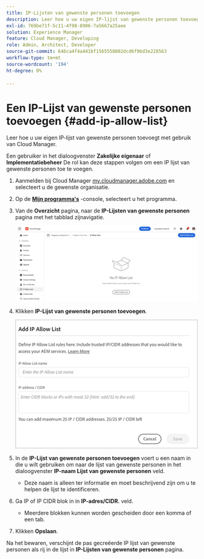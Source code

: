 ```yaml
---
title: IP-Lijsten van gewenste personen toevoegen
description: Leer hoe u uw eigen IP-lijst van gewenste personen toevoegt met gebruik van Cloud Manager.
exl-id: 769be71f-5c11-4f98-8906-7a5667a25aee
solution: Experience Manager
feature: Cloud Manager, Developing
role: Admin, Architect, Developer
source-git-commit: 646ca4f4a441bf1565558002dcd6f96d3e228563
workflow-type: tm+mt
source-wordcount: '194'
ht-degree: 0%

---
```



# Een IP-Lijst van gewenste personen toevoegen {#add-ip-allow-list}

Leer hoe u uw eigen IP-lijst van gewenste personen toevoegt met gebruik van Cloud Manager.

Een gebruiker in het dialoogvenster **Zakelijke eigenaar** of **Implementatiebeheer** De rol kan deze stappen volgen om een IP lijst van gewenste personen toe te voegen.

1. Aanmelden bij Cloud Manager [my.cloudmanager.adobe.com](https://my.cloudmanager.adobe.com/) en selecteert u de gewenste organisatie.

1. Op de **[Mijn programma&#39;s](/help/implementing/cloud-manager/navigation.md#my-programs)** -console, selecteert u het programma.

1. Van de **Overzicht** pagina, naar de **IP-Lijsten van gewenste personen** pagina met het tabblad zijnavigatie.

   ![IP-lijsten van gewenste personen, optie in het zijpaneel](/help/implementing/cloud-manager/assets/ip-allow-list/ip-allow-list-create.png)

1. Klikken **IP-Lijst van gewenste personen toevoegen**.

   ![Het dialoogvenster IP-Lijst van gewenste personen toevoegen](/help/implementing/cloud-manager/assets/ip-allow-list/ip-allow-list-create02.png)

1. In de **IP-Lijst van gewenste personen toevoegen** voert u een naam in die u wilt gebruiken om naar de lijst van gewenste personen in het dialoogvenster **IP-naam Lijst van gewenste personen** veld.

   * Deze naam is alleen ter informatie en moet beschrijvend zijn om u te helpen de lijst te identificeren.

1. Ga IP of IP CIDR blok in in **IP-adres/CIDR.** veld.

   * Meerdere blokken kunnen worden gescheiden door een komma of een tab.

1. Klikken **Opslaan**.

Na het bewaren, verschijnt de pas gecreëerde IP lijst van gewenste personen als rij in de lijst in **IP-Lijsten van gewenste personen** pagina.
